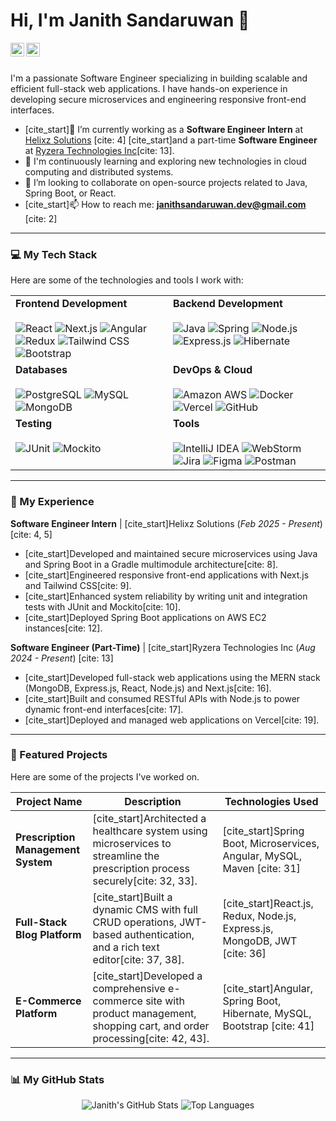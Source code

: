 # Hi, I'm Janith Sandaruwan 👋

<a href="https://linkedin.com/in/your-linkedin-profile-url">
  <img align="left" alt="Janith's LinkedIn" width="22px" src="https://cdn.jsdelivr.net/npm/simple-icons@v3/icons/linkedin.svg" />
</a>
<a href="mailto:janithsandaruwan.dev@gmail.com">
  <img align="left" alt="Janith's Email" width="22px" src="https://cdn.jsdelivr.net/npm/simple-icons@v3/icons/gmail.svg" />
</a>

<br />
<br />

I'm a passionate Software Engineer specializing in building scalable and efficient full-stack web applications. I have hands-on experience in developing secure microservices and engineering responsive front-end interfaces.

* [cite_start]🔭 I’m currently working as a **Software Engineer Intern** at [Helixz Solutions](https://www.helixz.solutions/) [cite: 4] [cite_start]and a part-time **Software Engineer** at [Ryzera Technologies Inc](https://ryzeratech.com/)[cite: 13].
* 🌱 I'm continuously learning and exploring new technologies in cloud computing and distributed systems.
* 👯 I’m looking to collaborate on open-source projects related to Java, Spring Boot, or React.
* [cite_start]📫 How to reach me: **janithsandaruwan.dev@gmail.com** [cite: 2]

---

### 💻 My Tech Stack

Here are some of the technologies and tools I work with:

<table>
  <tr>
    <td valign="top" width="50%">
      <strong>Frontend Development</strong><br><br>
      <img alt="React" src="https://img.shields.io/badge/-React-61DAFB?style=for-the-badge&logo=react&logoColor=white">
      <img alt="Next.js" src="https://img.shields.io/badge/-Next.js-000000?style=for-the-badge&logo=next.js&logoColor=white">
      <img alt="Angular" src="https://img.shields.io/badge/-Angular-DD0031?style=for-the-badge&logo=angular&logoColor=white">
      <img alt="Redux" src="https://img.shields.io/badge/-Redux-764ABC?style=for-the-badge&logo=redux&logoColor=white">
      <img alt="Tailwind CSS" src="https://img.shields.io/badge/-Tailwind_CSS-38B2AC?style=for-the-badge&logo=tailwind-css&logoColor=white">
      <img alt="Bootstrap" src="https://img.shields.io/badge/-Bootstrap-7952B3?style=for-the-badge&logo=bootstrap&logoColor=white">
    </td>
    <td valign="top" width="50%">
      <strong>Backend Development</strong><br><br>
      <img alt="Java" src="https://img.shields.io/badge/-Java-007396?style=for-the-badge&logo=java&logoColor=white">
      <img alt="Spring" src="https://img.shields.io/badge/-Spring-6DB33F?style=for-the-badge&logo=spring&logoColor=white">
      <img alt="Node.js" src="https://img.shields.io/badge/-Node.js-339933?style=for-the-badge&logo=node.js&logoColor=white">
      <img alt="Express.js" src="https://img.shields.io/badge/-Express.js-000000?style=for-the-badge&logo=express&logoColor=white">
      <img alt="Hibernate" src="https://img.shields.io/badge/-Hibernate-59666C?style=for-the-badge&logo=hibernate&logoColor=white">
    </td>
  </tr>
  <tr>
    <td valign="top" width="50%">
      <strong>Databases</strong><br><br>
      <img alt="PostgreSQL" src="https://img.shields.io/badge/-PostgreSQL-4169E1?style=for-the-badge&logo=postgresql&logoColor=white">
      <img alt="MySQL" src="https://img.shields.io/badge/-MySQL-4479A1?style=for-the-badge&logo=mysql&logoColor=white">
      <img alt="MongoDB" src="https://img.shields.io/badge/-MongoDB-47A248?style=for-the-badge&logo=mongodb&logoColor=white">
    </td>
    <td valign="top" width="50%">
      <strong>DevOps & Cloud</strong><br><br>
      <img alt="Amazon AWS" src="https://img.shields.io/badge/Amazon_AWS-232F3E?style=for-the-badge&logo=amazon-aws&logoColor=white">
      <img alt="Docker" src="https://img.shields.io/badge/-Docker-2496ED?style=for-the-badge&logo=docker&logoColor=white">
      <img alt="Vercel" src="https://img.shields.io/badge/-Vercel-000000?style=for-the-badge&logo=vercel&logoColor=white">
      <img alt="GitHub" src="https://img.shields.io/badge/-GitHub-181717?style=for-the-badge&logo=github&logoColor=white">
    </td>
  </tr>
  <tr>
    <td valign="top" width="50%">
      <strong>Testing</strong><br><br>
      <img alt="JUnit" src="https://img.shields.io/badge/-JUnit5-25A162?style=for-the-badge&logo=junit5&logoColor=white">
      <img alt="Mockito" src="https://img.shields.io/badge/-Mockito-D43A2A?style=for-the-badge&logo=mockito&logoColor=white">
    </td>
    <td valign="top" width="50%">
      <strong>Tools</strong><br><br>
      <img alt="IntelliJ IDEA" src="https://img.shields.io/badge/IntelliJ_IDEA-000000.svg?style=for-the-badge&logo=intellij-idea&logoColor=white">
      <img alt="WebStorm" src="https://img.shields.io/badge/WebStorm-000000.svg?style=for-the-badge&logo=webstorm&logoColor=white">
      <img alt="Jira" src="https://img.shields.io/badge/-Jira-0052CC?style=for-the-badge&logo=jira&logoColor=white">
      <img alt="Figma" src="https://img.shields.io/badge/-Figma-F24E1E?style=for-the-badge&logo=figma&logoColor=white">
      <img alt="Postman" src="https://img.shields.io/badge/-Postman-FF6C37?style=for-the-badge&logo=postman&logoColor=white">
    </td>
  </tr>
</table>

---

### 🚀 My Experience

**Software Engineer Intern** | [cite_start]Helixz Solutions (_Feb 2025 - Present_) [cite: 4, 5]
* [cite_start]Developed and maintained secure microservices using Java and Spring Boot in a Gradle multimodule architecture[cite: 8].
* [cite_start]Engineered responsive front-end applications with Next.js and Tailwind CSS[cite: 9].
* [cite_start]Enhanced system reliability by writing unit and integration tests with JUnit and Mockito[cite: 10].
* [cite_start]Deployed Spring Boot applications on AWS EC2 instances[cite: 12].

**Software Engineer (Part-Time)** | [cite_start]Ryzera Technologies Inc (_Aug 2024 - Present_) [cite: 13]
* [cite_start]Developed full-stack web applications using the MERN stack (MongoDB, Express.js, React, Node.js) and Next.js[cite: 16].
* [cite_start]Built and consumed RESTful APIs with Node.js to power dynamic front-end interfaces[cite: 17].
* [cite_start]Deployed and managed web applications on Vercel[cite: 19].

---

### 📂 Featured Projects

Here are some of the projects I've worked on.

| Project Name                      | Description                                                                                             | Technologies Used                                               |
| --------------------------------- | ------------------------------------------------------------------------------------------------------- | --------------------------------------------------------------- |
| **Prescription Management System**| [cite_start]Architected a healthcare system using microservices to streamline the prescription process securely[cite: 32, 33]. | [cite_start]Spring Boot, Microservices, Angular, MySQL, Maven [cite: 31]         |
| **Full-Stack Blog Platform** | [cite_start]Built a dynamic CMS with full CRUD operations, JWT-based authentication, and a rich text editor[cite: 37, 38]. | [cite_start]React.js, Redux, Node.js, Express.js, MongoDB, JWT [cite: 36]      |
| **E-Commerce Platform** | [cite_start]Developed a comprehensive e-commerce site with product management, shopping cart, and order processing[cite: 42, 43]. | [cite_start]Angular, Spring Boot, Hibernate, MySQL, Bootstrap [cite: 41]          |

---

### 📊 My GitHub Stats

<p align="center">
  <img src="https://github-readme-stats.vercel.app/api?username=your-github-username&show_icons=true&theme=dracula" alt="Janith's GitHub Stats" />
  <img src="https://github-readme-stats.vercel.app/api/top-langs/?username=your-github-username&layout=compact&theme=dracula" alt="Top Languages" />
</p>
